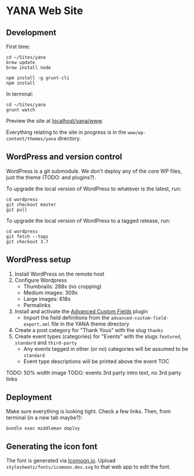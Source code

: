 # YANA Web Site

## Development

First time:

    cd ~/Sites/yana
    brew update
    brew install node

    npm install -g grunt-cli
    npm install

In terminal:

    cd ~/Sites/yana
    grunt watch

Preview the site at [localhost/yana/www](http://localhost/yana/www/).

Everything relating to the site in progress is in the `www/wp-content/themes/yana` directory.


## WordPress and version control

WordPress is a git submodule.  We don't deploy any of the core WP files, just the theme (TODO: and plugins?).

To upgrade the local version of WordPress to whatever is the latest, run:

    cd wordpress
    git checkout master
    git pull

To upgrade the local version of WordPress to a tagged release, run:

    cd wordpress
    git fetch --tags
    git checkout 3.7

## WordPress setup

1. Install WordPress on the remote host
1. Configure Wordpress
    - Thumbnails: 288x (no cropping)
    - Medium images: 309x
    - Large images: 618x
    - Permalinks
1. Install and activate the [Advanced Custom Fields](http://wordpress.org/plugins/advanced-custom-fields/) plugin
    - Import the field definitions from the `advanced-custom-field-export.xml` file in the YANA theme directory
1. Create a post category for "Thank Yous" with the slug `thanks`
1. Create event types (categories) for "Events" with the slugs `featured`, `standard` and `third-party`
    - Any events tagged in other (or no) categories will be assumed to be `standard`
    - Event type descriptions will be printed above the event TOC

TODO: 50% width image
TODO: events 3rd party intro text, no 3rd party links



## Deployment

Make sure everything is looking tight.  Check a few links.  Then, from terminal (in a new tab maybe?):

    bundle exec middleman deploy

## Generating the icon font

The font is generated via [Icomoon.io](http://icomoon.io/app/).  Upload `stylesheets/fonts/icomoon.dev.svg` to that web app to edit the font.
